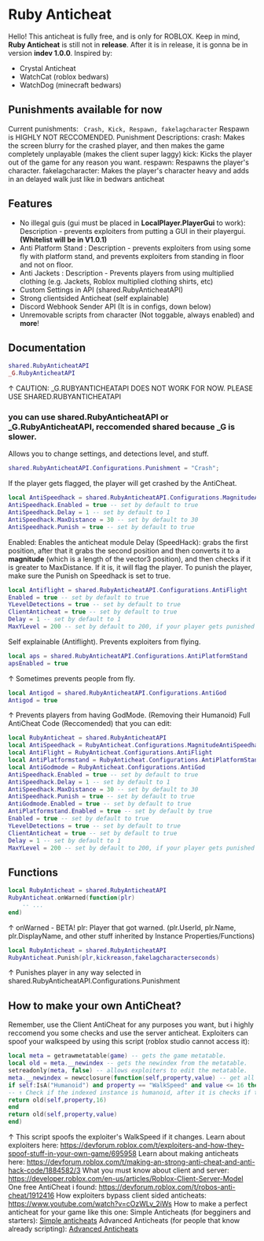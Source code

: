 # Ruby Anticheat
Hello! This anticheat is fully free, and is only for ROBLOX.
Keep in mind, **Ruby Anticheat** is still not in **release**. After it is in release, it is gonna be in version **indev 1.0.0**.
Inspired by:
- Crystal Anticheat
- WatchCat (roblox bedwars)
- WatchDog (minecraft bedwars)
## Punishments available for now
Current punishments:
`` Crash, Kick, Respawn, fakelagcharacter``
Respawn is HIGHLY NOT RECCOMENDED.
Punishment Descriptions:
crash: Makes the screen blurry for the crashed player, and then makes the game completely unplayable (makes the client super laggy)
kick: Kicks the player out of the game for any reason you want.
respawn: Respawns the player's character.
fakelagcharacter: Makes the player's character heavy and adds in an delayed walk just like in bedwars anticheat
## Features
- No illegal guis (gui must be placed in **LocalPlayer.PlayerGui** to work): Description - prevents exploiters from putting a GUI in their playergui. **(Whitelist will be in V1.0.1)**
- Anti Platform Stand : Description - prevents exploiters from using some fly with platform stand, and prevents exploiters from standing in floor and not on floor.
- Anti Jackets : Description - Prevents players from using multiplied clothing (e.g. Jackets, Roblox multiplied clothing shirts, etc)
- Custom Settings in API (shared.RubyAnticheatAPI)
- Strong clientsided Anticheat (self explainable)
- Discord Webhook Sender API (It is in configs, down below)
- Unremovable scripts from character (Not toggable, always enabled)
and **more**!
## Documentation
```lua
shared.RubyAnticheatAPI
_G.RubyAnticheatAPI
```
↑ CAUTION: _G.RUBYANTICHEATAPI DOES NOT WORK FOR NOW. PLEASE USE SHARED.RUBYANTICHEATAPI
### you can use shared.RubyAnticheatAPI or _G.RubyAnticheatAPI, reccomended shared because _G is slower.
Allows you to change settings, and detections level, and stuff.
```lua
shared.RubyAnticheatAPI.Configurations.Punishment = "Crash";
```
If the player gets flagged, the player will get crashed by the AntiCheat.
```lua
local AntiSpeedhack = shared.RubyAnticheatAPI.Configurations.MagnitudeAntiSpeedhack
AntiSpeedhack.Enabled = true -- set by default to true
AntiSpeedhack.Delay = 1 -- set by default to 1
AntiSpeedhack.MaxDistance = 30 -- set by default to 30
AntiSpeedhack.Punish = true -- set by default to true
```
Enabled: Enables the anticheat module
Delay (SpeedHack): grabs the first position, after that it grabs the second position and then converts it to a **magnitude** (which is a length of the vector3 position), and then checks if it is greater to MaxDistance. If it is, it will flag the player. To punish the player, make sure the Punish on Speedhack is set to true.
```lua
local Antiflight = shared.RubyAnticheatAPI.Configurations.AntiFlight
Enabled = true -- set by default to true
YLevelDetections = true -- set by default to true
ClientAnticheat = true -- set by default to true
Delay = 1 -- set by default to 1
MaxYLevel = 200 -- set by default to 200, if your player gets punished for no reason try changing the MaxYLevel, or disable YLevelDetections.
```
Self explainable (Antiflight).
Prevents exploiters from flying.
```lua
local aps = shared.RubyAnticheatAPI.Configurations.AntiPlatformStand
apsEnabled = true
```
↑ Sometimes prevents people from fly.
```lua
local Antigod = shared.RubyAnticheatAPI.Configurations.AntiGod
Antigod = true
```
↑ Prevents players from having GodMode. (Removing their Humanoid)
Full AntiCheat Code (Reccomended) that you can edit:
```lua
local RubyAnticheat = shared.RubyAnticheatAPI
local AntiSpeedhack = RubyAnticheat.Configurations.MagnitudeAntiSpeedhack
local AntiFlight = RubyAnticheat.Configurations.AntiFlight
local AntiPlatformstand = RubyAnticheat.Configurations.AntiPlatformStand
local AntiGodmode = RubyAnticheat.Configurations.AntiGod
AntiSpeedhack.Enabled = true -- set by default to true
AntiSpeedhack.Delay = 1 -- set by default to 1
AntiSpeedhack.MaxDistance = 30 -- set by default to 30
AntiSpeedhack.Punish = true -- set by default to true
AntiGodmode.Enabled = true -- set by default to true
AntiPlatformstand.Enabled = true -- set by default by true
Enabled = true -- set by default to true
YLevelDetections = true -- set by default to true
ClientAnticheat = true -- set by default to true
Delay = 1 -- set by default to 1
MaxYLevel = 200 -- set by default to 200, if your player gets punished for no reason try changing the MaxYLevel, or disable YLevelDetections.
```
## Functions
```lua
local RubyAnticheat = shared.RubyAnticheatAPI
RubyAnticheat.onWarned(function(plr)
    -- ...
end)
```
↑ onWarned - BETA!
plr: Player that got warned. (plr.UserId, plr.Name, plr.DisplayName, and other stuff inherited by Instance Properties/Functions)
```lua
local RubyAnticheat = shared.RubyAnticheatAPI
RubyAnticheat.Punish(plr,kickreason,fakelagcharacterseconds)
```
↑ Punishes player in any way selected in shared.RubyAnticheatAPI.Configurations.Punishment
## How to make your own AntiCheat?
Remember, use the Client AntiCheat for any purposes you want, but i highly reccomend you some checks and use the server anticheat.
Exploiters can spoof your walkspeed by using this script (roblox studio cannot access it):
```lua
local meta = getrawmetatable(game) -- gets the game metatable.
local old = meta.__newindex -- gets the newindex from the metatable.
setreadonly(meta, false) -- allows exploiters to edit the metatable.
meta.__newindex = newcclosure(function(self,property,value) -- get all indexed values.
if self:IsA("Humanoid") and property == "WalkSpeed" and value <= 16 then
-- ↑ Check if the indexed instance is humanoid, after it is checks if the property is "WalkSpeed" and then checks if the value is lower than 16, and if it is then returns to the instance the property and then the value. (Simply self.WalkSpeed = 16)
return old(self,property,16)
end
return old(self,property,value)
end)
```
↑ This script spoofs the exploiter's WalkSpeed if it changes.
Learn about exploiters here: https://devforum.roblox.com/t/exploiters-and-how-they-spoof-stuff-in-your-own-game/695958
Learn about making anticheats here: https://devforum.roblox.com/t/making-an-strong-anti-cheat-and-anti-hack-code/1884582/3
What you must know about client and server: https://developer.roblox.com/en-us/articles/Roblox-Client-Server-Model
One free AntiCheat i found: https://devforum.roblox.com/t/robos-anti-cheat/1912416
How exploiters bypass client sided anticheats: https://www.youtube.com/watch?v=cOzWLv_2iWs
How to make a perfect anticheat for your game like this one:
Simple Anticheats (for begginers and starters): [Simple anticheats](https://www.youtube.com/watch?v=K2T6UNKq_E8)
Advanced Anticheats (for people that know already scripting): [Advanced Anticheats](https://www.youtube.com/watch?v=yMHN08m_56k)
